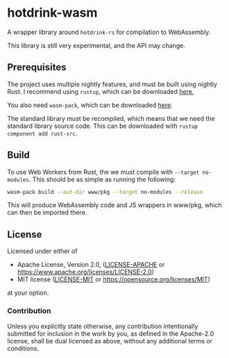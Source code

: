 # hotdrink-wasm

A wrapper library around `hotdrink-rs` for compilation to WebAssembly.

This library is still very experimental, and the API may change.

## Prerequisites

The project uses multiple nightly features, and must be built using nightly Rust.
I recommend using `rustup`, which can be downloaded [here](https://rustup.rs/),

You also need `wasm-pack`, which can be downloaded [here](https://rustwasm.github.io/wasm-pack/installer/).

The standard library must be recompiled, which means that we need the standard library source code.
This can be downloaded with `rustup component add rust-src`.

## Build

To use Web Workers from Rust, the we must compile with `--target no-modules`.
This should be as simple as running the following:

```bash
wasm-pack build --out-dir www/pkg --target no-modules --release
```

This will produce WebAssembly code and JS wrappers in www/pkg, which can then be imported there.

## License

Licensed under either of

* Apache License, Version 2.0, ([LICENSE-APACHE](LICENSE-APACHE) or https://www.apache.org/licenses/LICENSE-2.0)
* MIT license ([LICENSE-MIT](LICENSE-MIT) or https://opensource.org/licenses/MIT)

at your option.

### Contribution

Unless you explicitly state otherwise, any contribution intentionally
submitted for inclusion in the work by you, as defined in the Apache-2.0
license, shall be dual licensed as above, without any additional terms or
conditions.
